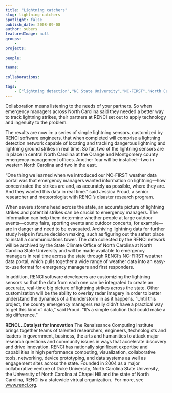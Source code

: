```yaml
---
title: "Lightning catchers"
slug: lightning-catchers
spotlight: false
publish_date: 2008-09-08
author: subers
featuredImage: null
groups:
    - 
projects:
    - 
people:
    - 
teams: 
    - 
collaborations:
    - 
tags:
    - ["lightning detection","NC State University","NC-FIRST","North Carolina State Climate Office (SCO)"]
---
```

Collaboration means listening to the needs of your partners. So when emergency managers across North Carolina said they needed a better way to track lightning strikes, their partners at RENCI set out to apply technology and ingenuity to the problem.

<!--more-->

The results are now in: a series of simple lightning sensors, customized by RENCI software engineers, that when completed will comprise a lightning detection network capable of locating and tracking dangerous lightning and lightning ground strikes in real time. So far, two of the lightning sensors are in place in central North Carolina at the Orange and Montgomery county emergency management offices. Another four will be installed—two in western North Carolina and two in the east.

“One thing we learned when we introduced our NC-FIRST weather data portal was that emergency managers wanted information on lightning—how concentrated the strikes are and, as accurately as possible, where they are. And they wanted this data in real time.” said Jessica Proud, a senior researcher and meteorologist with RENCI’s disaster research program.

When severe storms head across the state, an accurate picture of lightning strikes and potential strikes can be crucial to emergency managers. The information can help them determine whether people at large outdoor events—county fairs, sporting events and outdoor concerts, for example—are in danger and need to be evacuated. Archiving lightning data for further study helps in future decision making, such as figuring out the safest place to install a communications tower.
The data collected by the RENCI network will be archived by the State Climate Office of North Carolina at North Carolina State University and will be made available to emergency managers in real time across the state through RENCI’s NC-FIRST weather data portal, which pulls together a wide range of weather data into an easy-to-use format for emergency managers and first responders.

In addition, RENCI software developers are customizing the lightning sensors so that the data from each one can be integrated to create an accurate, real-time big picture of lightning strikes across the state. Other customization will be the ability to overlay radar imagery in order to better understand the dynamics of a thunderstorm in as it happens.
“Until this project, the county emergency managers really didn’t have a practical way to get this kind of data,” said Proud. “It’s a simple solution that could make a big difference.”

<strong>RENCI…Catalyst for Innovation</strong>
The Renaissance Computing Institute brings together teams of talented researchers, engineers, technologists and leaders in government, business, the arts and humanities to attack major research questions and community issues in ways that accelerate discovery and drive innovation. RENCI has nationally significant expertise and capabilities in high performance computing, visualization, collaborative tools, networking, device prototyping, and data systems as well as engagement sites across the state. Founded in 2004 as a major collaborative venture of Duke University, North Carolina State University, the University of North Carolina at Chapel Hill and the state of North Carolina, RENCI is a statewide virtual organization.  For more, see <a href="../">www.renci.org</a>.
